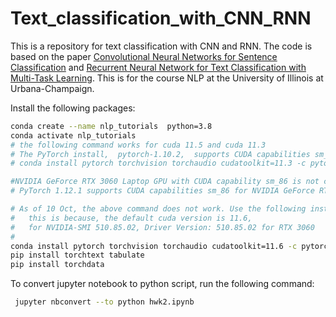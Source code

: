 # Text_classification_with_CNN_RNN

This is a repository for text classification with CNN and RNN. The code is based on the paper [Convolutional Neural Networks for Sentence Classification](https://arxiv.org/abs/1408.5882) and [Recurrent Neural Network for Text Classification with Multi-Task Learning](https://arxiv.org/abs/1605.05101).
This is for the course NLP at the University of Illinois at Urbana-Champaign.

Install the following packages:
```zsh
conda create --name nlp_tutorials  python=3.8
conda activate nlp_tutorials
# the following command works for cuda 11.5 and cuda 11.3
# The PyTorch install,  pytorch-1.10.2,  supports CUDA capabilities sm_37 sm_50 sm_60 sm_70.
# conda install pytorch torchvision torchaudio cudatoolkit=11.3 -c pytorch

#NVIDIA GeForce RTX 3060 Laptop GPU with CUDA capability sm_86 is not compatible with PyTorch 1.10.2 installation.
# PyTorch 1.12.1 supports CUDA capabilities sm_86 for NVIDIA GeForce RTX 3060 Laptop GPU with cudatoolkit 11.6.0 

# As of 10 Oct, the above command does not work. Use the following instead.
#   this is because, the default cuda version is 11.6,  
#   for NVIDIA-SMI 510.85.02, Driver Version: 510.85.02 for RTX 3060
# 
conda install pytorch torchvision torchaudio cudatoolkit=11.6 -c pytorch -c conda-forge
pip install torchtext tabulate
pip install torchdata
```

To convert jupyter notebook to python script, run the following command:
```zsh
 jupyter nbconvert --to python hwk2.ipynb 
```

